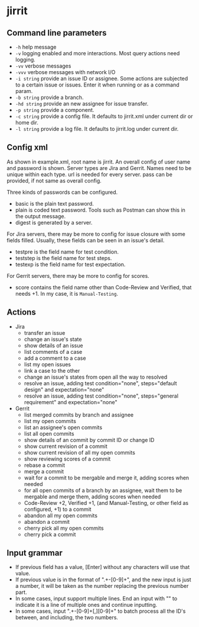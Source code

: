 # jirrit

## Command line parameters

 - `-h` help message
 - `-v` logging enabled and more interactions. Most query actions need logging.
 - `-vv` verbose messages
 - `-vvv` verbose messages with network I/O
 - `-i string` provide an issue ID or assignee. Some actions are subjected to a certain issue or issues. Enter it when running or as a command param.
 - `-b string` provide a branch.
 - `-hd string` provide an new assignee for issue transfer.
 - `-p string` provide a component.
 - `-c string` provide a config file. It defaults to jirrit.xml under current dir or home dir.
 - `-l string` provide a log file. It defaults to jirrit.log under current dir.

## Config xml

  As shown in example.xml, root name is jirrit.
  An overall config of user name and password is shown.
  Server types are Jira and Gerrit.
  Names need to be unique within each type.
  url is needed for every server. pass can be provided, if not same as overall config.

  Three kinds of passwords can be configured.
  - basic is the plain text password.
  - plain is coded text password. Tools such as Postman can show this in the output message.
  - digest is generated by a server.

  For Jira servers, there may be more to config for issue closure with some fields filled.
Usually, these fields can be seen in an issue's detail.
  - testpre is the field name for test condition.
  - teststep is the field name for test steps.
  - testexp is the field name for test expectation.

  For Gerrit servers, there may be more to config for scores.
  - score contains the field name other than Code-Review and Verified, that needs +1. In my case, it is `Manual-Testing`.

## Actions

- Jira
  - transfer an issue
  - change an issue's state
  - show details of an issue
  - list comments of a case
  - add a comment to a case
  - list my open issues
  - link a case to the other
  - change an issue's states from open all the way to resolved
  - resolve an issue, adding test condition="none", steps="default design" and expectation="none"
  - resolve an issue, adding test condition="none", steps="general requirement" and expectation="none"
- Gerrit
  - list merged commits by branch and assignee
  - list my open commits
  - list an assignee's open commits
  - list all open commits
  - show details of an commit by commit ID or change ID
  - show current revision of a commit
  - show current revision of all my open commits
  - show reviewing scores of a commit
  - rebase a commit
  - merge a commit
  - wait for a commit to be mergable and merge it, adding scores when needed
  - for all open commits of a branch by an assignee, wait them to be mergable and merge them, adding scores when needed
  - Code-Review +2, Verified +1, (and Manual-Testing, or other field as configured, +1) to a commit
  - abandon all my open commits
  - abandon a commit
  - cherry pick all my open commits
  - cherry pick a commit 

## Input grammar

 - If previous field has a value, [Enter] without any characters will use that value.
 - If previous value is in the format of ".+\-[0-9]+", and the new input is just a number, it will be taken as the number replacing the previous number part.
 - In some cases, input support multiple lines. End an input with "\" to indicate it is a line of multiple ones and continue inputting.
 - In some cases, input ".+\-[0-9]+[,][0-9]+" to batch process all the ID's between, and including, the two numbers.
